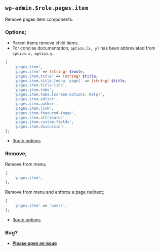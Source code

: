 ## `wp-admin.$role.pages.item`

Remove pages item components.

### Options;

* Parent items remove child items. 
* For concise documentation, `option.[x, y]` has been abbreviated from `option.x, option.y`.

```php
[
    'pages.item',
    'pages.item' => (string) $route,
    'pages.item.title' => (string) $title,
    'pages.item.title.[menu, page]' => (string) $title,
    'pages.item.title-link',
    'pages.item.tabs',
    'pages.item.tabs.[screen-options, help]',
    'pages.item.editor',
    'pages.item.author',
    'pages.item.link',
    'pages.item.featured-image',
    'pages.item.attributes',
    'pages.item.custom-fields',
    'pages.item.discussion',
];
```

* [Route options](../route-options.md)

### Remove;

Remove from menu;

```php
[
    'pages.item',
];
```

Remove from menu and enforce a page redirect;

```php
[
    'pages.item' => 'posts',
];
```

* [Route options](../route-options.md)

### Bug?

* **[Please open an issue](https://github.com/soberwp/intervention/issues/new?title=[wp-admin.pages.item]&labels=bug&assignees=darrenjacoby)**